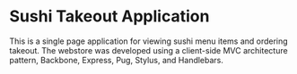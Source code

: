 # Sushi Takeout Application

This is a single page application for viewing sushi menu items and ordering takeout. The webstore was developed using a client-side MVC architecture pattern, Backbone, Express, Pug, Stylus, and Handlebars.
